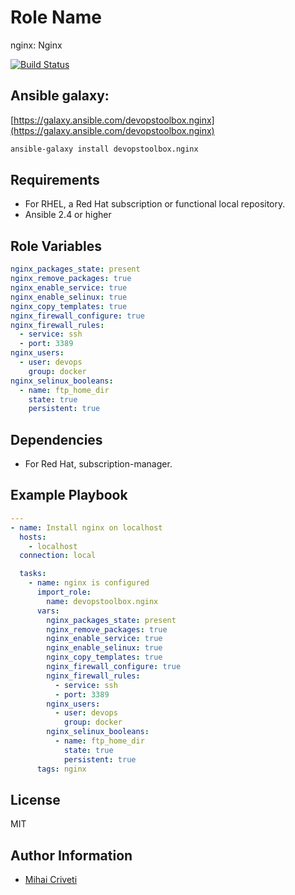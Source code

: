 Role Name
=========

nginx: Nginx

[![Build Status](https://travis-ci.org/cmihai-ansible/nginx.svg?branch=master)](https://travis-ci.org/cmihai-ansible/nginx)

Ansible galaxy:
---------------

[https://galaxy.ansible.com/devopstoolbox.nginx](https://galaxy.ansible.com/devopstoolbox.nginx)

```bash
ansible-galaxy install devopstoolbox.nginx
```

Requirements
------------

- For RHEL, a Red Hat subscription or functional local repository.
- Ansible 2.4 or higher

Role Variables
--------------

```yaml
nginx_packages_state: present
nginx_remove_packages: true
nginx_enable_service: true
nginx_enable_selinux: true
nginx_copy_templates: true
nginx_firewall_configure: true
nginx_firewall_rules:
  - service: ssh
  - port: 3389
nginx_users:
  - user: devops
    group: docker
nginx_selinux_booleans:
  - name: ftp_home_dir
    state: true
    persistent: true
```

Dependencies
------------

- For Red Hat, subscription-manager.

Example Playbook
----------------

```yaml
---
- name: Install nginx on localhost
  hosts:
    - localhost
  connection: local

  tasks:
    - name: nginx is configured
      import_role:
        name: devopstoolbox.nginx
      vars:
        nginx_packages_state: present
        nginx_remove_packages: true
        nginx_enable_service: true
        nginx_enable_selinux: true
        nginx_copy_templates: true
        nginx_firewall_configure: true
        nginx_firewall_rules:
          - service: ssh
          - port: 3389
        nginx_users:
          - user: devops
            group: docker
        nginx_selinux_booleans:
          - name: ftp_home_dir
            state: true
            persistent: true
      tags: nginx
```

License
-------

MIT

Author Information
------------------

- [Mihai Criveti](https://www.linkedin.com/in/devopstoolbox.)
